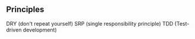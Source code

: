 Principles
-

DRY (don't repeat yourself)
SRP (single responsibility principle)
TDD (Test-driven development)
